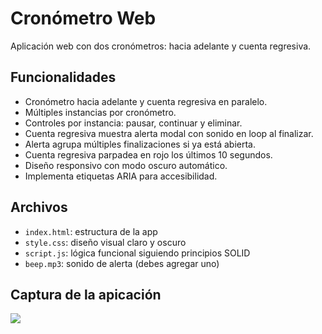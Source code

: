# Cronómetro Web

Aplicación web con dos cronómetros: hacia adelante y cuenta regresiva.

## Funcionalidades

- Cronómetro hacia adelante y cuenta regresiva en paralelo.
- Múltiples instancias por cronómetro.
- Controles por instancia: pausar, continuar y eliminar.
- Cuenta regresiva muestra alerta modal con sonido en loop al finalizar.
- Alerta agrupa múltiples finalizaciones si ya está abierta.
- Cuenta regresiva parpadea en rojo los últimos 10 segundos.
- Diseño responsivo con modo oscuro automático.
- Implementa etiquetas ARIA para accesibilidad.

## Archivos

- `index.html`: estructura de la app
- `style.css`: diseño visual claro y oscuro
- `script.js`: lógica funcional siguiendo principios SOLID
- `beep.mp3`: sonido de alerta (debes agregar uno)

## Captura de la apicación

![](./Captura%20de%20pantalla%202025-06-05%20a%20la(s)%201.48.58 a.m..png)
